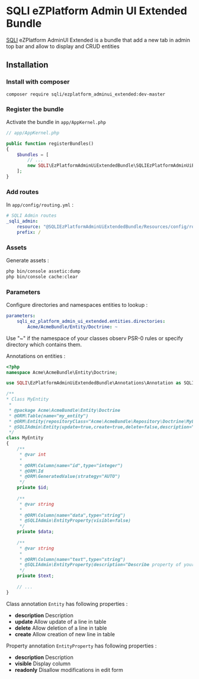SQLI eZPlatform Admin UI Extended Bundle
========================================

[SQLI](http://www.sqli.com) eZPlatform AdminUI Extended is a bundle that add a new tab in admin top bar and allow to display and CRUD entities

Installation
------------

### Install with composer
```
composer require sqli/ezplatform_adminui_extended:dev-master
```

### Register the bundle

Activate the bundle in `app/AppKernel.php`

```php
// app/AppKernel.php

public function registerBundles()
{
    $bundles = [
        // ...
        new SQLI\EzPlatformAdminUiExtendedBundle\SQLIEzPlatformAdminUiExtendedBundle(),
    ];
}
```

### Add routes

In `app/config/routing.yml` :

```yml
# SQLI Admin routes
_sqli_admin:
    resource: "@SQLIEzPlatformAdminUiExtendedBundle/Resources/config/routing.yml"
    prefix: /
```

### Assets

Generate assets :
```bash
php bin/console assetic:dump
php bin/console cache:clear
```

### Parameters

Configure directories and namespaces entities to lookup :

```yml
parameters:
    sqli_ez_platform_admin_ui_extended.entities.directories:
        Acme/AcmeBundle/Entity/Doctrine: ~
```
Use "~" if the namespace of your classes observ PSR-0 rules or specify directory which contains them.

Annotations on entities :

```php
<?php
namespace Acme\AcmeBundle\Entity\Doctrine;

use SQLI\EzPlatformAdminUiExtendedBundle\Annotations\Annotation as SQLIAdmin;

/**
* Class MyEntity
 * 
 * @package Acme\AcmeBundle\Entity\Doctrine
 * @ORM\Table(name="my_entity")
 * @ORM\Entity(repositoryClass="Acme\AcmeBundle\Repository\Doctrine\MyEntityRepository")
 * @SQLIAdmin\Entity(update=true,create=true,delete=false,description="Describe your entity")
 */
class MyEntity
{
    /**
     * @var int
     *
     * @ORM\Column(name="id",type="integer")
     * @ORM\Id
     * @ORM\GeneratedValue(strategy="AUTO")
     */
    private $id;
    
    /**
     * @var string
     *
     * @ORM\Column(name="data",type="string")
     * @SQLIAdmin\EntityProperty(visible=false)
     */
    private $data;
    
    /**
     * @var string
     * 
     * @ORM\Column(name="text",type="string")
     * @SQLIAdmin\EntityProperty(description="Describe property of your entity",readonly=true)
     */
    private $text;
    
    // ...
}
```

Class annotation `Entity` has following properties :
- **description** Description
- **update** Allow update of a line in table
- **delete** Allow deletion of a line in table
- **create** Allow creation of new line in table

Property annotation `EntityProperty` has following properties :
- **description** Description
- **visible** Display column
- **readonly** Disallow modifications in edit form
